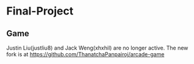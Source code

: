# Final-Project
## Game

Justin Liu(justliu8) and Jack Weng(xhxhil) are no longer active. The new fork is at https://github.com/ThanatchaPanpairoj/arcade-game
